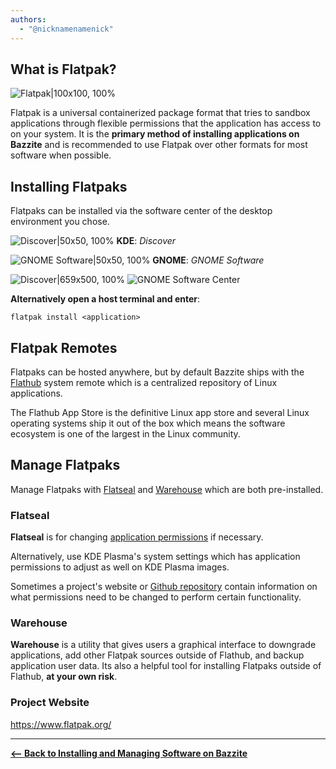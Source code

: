```yaml
---
authors:
  - "@nicknamenamenick"
---
```


<!-- ANCHOR: METADATA -->
<!--{"url_discourse": "https://universal-blue.discourse.group/docs?topic=2636", "fetched_at": "2024-09-03 16:43:08.564302+00:00"}-->
<!-- ANCHOR_END: METADATA -->

## What is Flatpak?

![Flatpak|100x100, 100%](../img/Flatpak.png)

Flatpak is a universal containerized package format that tries to sandbox applications through flexible permissions that the application has access to on your system.  It is the **primary method of installing applications on Bazzite** and is recommended to use Flatpak over other formats for most software when possible.

## Installing Flatpaks

Flatpaks can be installed via the software center of the desktop environment you chose.

![Discover|50x50, 100%](../img/Discover_icon.png)
**KDE**: _Discover_

![GNOME Software|50x50, 100%](../img/Gnome_Software.png)
**GNOME**: _GNOME Software_

![Discover|659x500, 100%](../img/Discover.png)
![GNOME Software Center](../img/Gnome_Software_Center.png)

**Alternatively open a host terminal and enter**:

```
flatpak install <application>
```

## Flatpak Remotes

Flatpaks can be hosted anywhere, but by default Bazzite ships with the [Flathub](https://flathub.org/) system remote which is a centralized repository of Linux applications.

The Flathub App Store is the definitive Linux app store and several Linux operating systems ship it out of the box which means the software ecosystem is one of the largest in the Linux community.

## Manage Flatpaks

Manage Flatpaks with [Flatseal](https://github.com/tchx84/Flatseal) and [Warehouse](https://github.com/flattool/warehouse) which are both pre-installed.

### Flatseal

**Flatseal** is for changing [application permissions](https://github.com/tchx84/Flatseal/blob/92e675e5ad2129f2aabf324261570eef442494f6/DOCUMENTATION.md) if necessary.

Alternatively, use KDE Plasma's system settings which has application permissions to adjust as well on KDE Plasma images.

Sometimes a project's website or [Github repository](<https://github.com/flathub/com.discordapp.Discord/wiki/Rich-Precense-(discord-rpc)#flatpak-applications>) contain information on what permissions need to be changed to perform certain functionality.

### Warehouse

**Warehouse** is a utility that gives users a graphical interface to downgrade applications, add other Flatpak sources outside of Flathub, and backup application user data. Its also a helpful tool for installing Flatpaks outside of Flathub, **at your own risk**.

### Project Website

https://www.flatpak.org/

<hr>

[**<-- Back to Installing and Managing Software on Bazzite**](./index.md)
